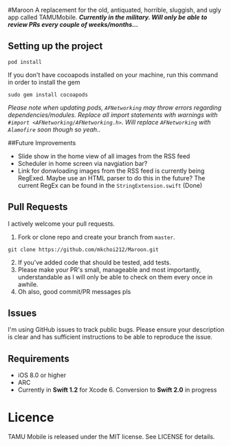 #Maroon
A replacement for the old, antiquated, horrible, sluggish, and ugly app called TAMUMobile.
***Currently in the military. Will only be able to review PRs every couple of weeks/months...***

## Setting up the project
```
pod install
```
If you don't have cocoapods installed on your machine, run this command in order to install the gem
```
sudo gem install cocoapods
```
*Please note when updating pods, `AFNetworking` may throw errors regarding dependencies/modules. Replace all import statements with warnings with `#import <AFNetworking/AFNetworking.h>`. Will replace `AFNetworking` with `Alamofire` soon though so yeah..*
 
##Future Improvements
- Slide show in the home view of all images from the RSS feed
- Scheduler in home screen via navgiation bar?
- Link for donwloading images from the RSS feed is currently being RegExed. Maybe use an HTML parser to do this in the future? The current RegEx can be found in the `StringExtension.swift` (Done)

## Pull Requests
I actively welcome your pull requests.

1. Fork or clone repo and create your branch from `master`.
```
git clone https://github.com/mkchoi212/Maroon.git
```
2. If you've added code that should be tested, add tests.
3. Please make your PR's small, manageable and most importantly, understandable as I will only be able to check on them every once in awhile.
4. Oh also, good commit/PR messages pls

## Issues  
I'm using GitHub issues to track public bugs. Please ensure your description is
clear and has sufficient instructions to be able to reproduce the issue.

## Requirements
- iOS 8.0 or higher
- ARC
- Currently in **Swift 1.2** for Xcode 6. Conversion to **Swift 2.0** in progress

# Licence
TAMU Mobile is released under the MIT license. See LICENSE for details.
